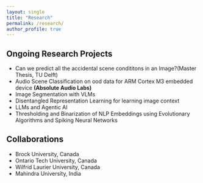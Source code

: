 ```yaml
---
layout: single
title: "Research"
permalink: /research/
author_profile: true
---
```


## Ongoing Research Projects

- Can we predict all the accidental scene condititons in an Image?(Master Thesis, TU Delft)
- Audio Scene Classification on ood data for ARM Cortex M3 embedded device **(Absolute Audio Labs)**
- Image Segmentation with VLMs
- Disentangled Representation Learning for learning image context
- LLMs and Agentic AI
- Thresholding and Binarization of NLP Embeddings using Evolutionary Algorithms and Spiking Neural Networks

## Collaborations


- Brock University, Canada
- Ontario Tech University, Canada
- Wilfrid Laurier University, Canada
- Mahindra University, India
